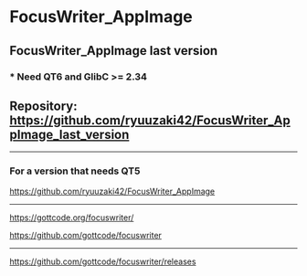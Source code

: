 
# FocusWriter_AppImage

## FocusWriter_AppImage last version

### * Need QT6 and GlibC >= 2.34

## Repository: https://github.com/ryuuzaki42/FocusWriter_AppImage_last_version

---
### For a version that needs QT5
https://github.com/ryuuzaki42/FocusWriter_AppImage

---

https://gottcode.org/focuswriter/

https://github.com/gottcode/focuswriter

---
https://github.com/gottcode/focuswriter/releases
